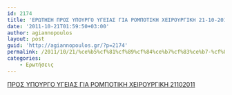 ```yaml
---
id: 2174
title: 'ΕΡΩΤΗΣΗ ΠΡΟΣ ΥΠΟΥΡΓΟ ΥΓΕΙΑΣ ΓΙΑ ΡΟΜΠΟΤΙΚΗ ΧΕΙΡΟΥΡΓΙΚΗ 21-10-2011'
date: '2011-10-21T01:59:50+03:00'
author: agiannopoulos
layout: post
guid: 'http://agiannopoulos.gr/?p=2174'
permalink: /2011/10/21/%ce%b5%cf%81%cf%89%cf%84%ce%b7%cf%83%ce%b7-%cf%80%cf%81%ce%bf%cf%83-%cf%85%cf%80%ce%bf%cf%85%cf%81%ce%b3%ce%bf-%cf%85%ce%b3%ce%b5%ce%b9%ce%b1%cf%83-%ce%b3%ce%b9%ce%b1-%cf%81%ce%bf%ce%bc%cf%80%ce%bf/
categories:
    - Ερωτήσεις
---
```


[ΠΡΟΣ ΥΠΟΥΡΓΟ ΥΓΕΙΑΣ ΓΙΑ ΡΟΜΠΟΤΙΚΗ ΧΕΙΡΟΥΡΓΙΚΗ 21102011](http://agiannopoulos.gr/2011/10/21/%ce%b5%cf%81%cf%89%cf%84%ce%b7%cf%83%ce%b7-%cf%80%cf%81%ce%bf%cf%83-%cf%85%cf%80%ce%bf%cf%85%cf%81%ce%b3%ce%bf-%cf%85%ce%b3%ce%b5%ce%b9%ce%b1%cf%83-%ce%b3%ce%b9%ce%b1-%cf%81%ce%bf%ce%bc%cf%80%ce%bf/%cf%80%cf%81%ce%bf%cf%83-%cf%85%cf%80%ce%bf%cf%85%cf%81%ce%b3%ce%bf-%cf%85%ce%b3%ce%b5%ce%b9%ce%b1%cf%83-%ce%b3%ce%b9%ce%b1-%cf%81%ce%bf%ce%bc%cf%80%ce%bf%cf%84%ce%b9%ce%ba%ce%b7-%cf%87%ce%b5%ce%b9/)